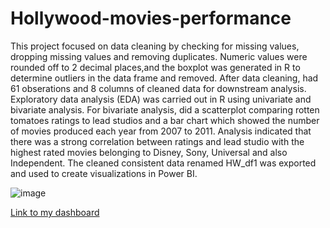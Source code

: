 # Hollywood-movies-performance
This project focused on data cleaning by checking for missing values, dropping missing values and removing duplicates. Numeric values were rounded off to 2 decimal places,and the boxplot was generated in R to determine outliers in the data frame and removed. After data cleaning, had 61 obserations and 8 columns of cleaned data for downstream analysis. Exploratory data analysis (EDA) was carried out in R using univariate and bivariate analysis. For bivariate analysis, did a scatterplot comparing rotten tomatoes ratings to lead studios and a bar chart which showed the number of movies produced each year from 2007 to 2011. Analysis indicated that there was a strong correlation between ratings and lead studio with the highest rated movies belonging to Disney, Sony, Universal and also Independent. The cleaned consistent data renamed HW_df1 was exported and used to create visualizations in Power BI.

![image](https://github.com/Josephine-Quagraine/Hollywood-movies-performance/assets/133653796/c4be45cd-d825-44d2-839e-c25e3ac42564)

[Link to my dashboard](https://app.powerbi.com/links/MWd37YbOKE?ctid=6efd0f20-57c8-4447-b53f-00d4992ca50b&pbi_source=linkShare)


